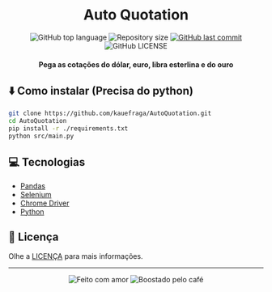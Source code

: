 <h1 align='center'>Auto Quotation</h1>

<p align='center'>
  <img
    alt='GitHub top language'
    src='https://img.shields.io/github/languages/top/kauefraga/AutoQuotation.svg'
  />
  <img
    alt='Repository size'
    src='https://img.shields.io/github/repo-size/kauefraga/AutoQuotation.svg'
  />
  <a href='https://github.com/kauefraga/AutoQuotation/commits/main'>
    <img
      alt='GitHub last commit'
      src='https://img.shields.io/github/last-commit/kauefraga/AutoQuotation.svg'
    />
  </a>
  <img
    alt='GitHub LICENSE'
    src='https://img.shields.io/github/license/kauefraga/AutoQuotation.svg'
  />
</p>

<h4 align='center'>Pega as cotações do dólar, euro, libra esterlina e do ouro</h4>

## ⬇️ Como instalar (Precisa do python)

```bash
git clone https://github.com/kauefraga/AutoQuotation.git
cd AutoQuotation
pip install -r ./requirements.txt
python src/main.py
```

## 💻 Tecnologias

- [Pandas](https://pandas.pydata.org/docs/getting_started/index.html)
- [Selenium](https://www.selenium.dev/documentation/webdriver/getting_started/)
- [Chrome Driver](https://chromedriver.chromium.org/getting-started)
- [Python](https://www.python.org)

## 📝 Licença

Olhe a [LICENÇA](https://github.com/kauefraga/AutoQuotation/blob/main/LICENSE) para mais informações.

---

<div align='center' display='flex'>
  <img alt='Feito com amor' src='https://forthebadge.com/images/badges/built-with-love.svg' />
  <img alt='Boostado pelo café' src='https://forthebadge.com/images/badges/powered-by-coffee.svg' />
</div>
